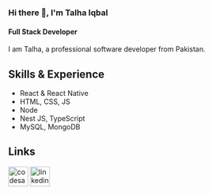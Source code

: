 ### Hi there 👋, I'm Talha Iqbal
#### Full Stack Developer
I am Talha, a professional software developer from Pakistan.

## Skills & Experience
* React & React Native
* HTML, CSS, JS
* Node
* Nest JS, TypeScript
* MySQL, MongoDB

## Links
[<img src='https://cdn.jsdelivr.net/npm/simple-icons@3.0.1/icons/codesandbox.svg' alt='codesandbox' height='40'>](https://codesandbox.io/u/talhaiqbal801)
[<img src='https://cdn.jsdelivr.net/npm/simple-icons@3.0.1/icons/linkedin.svg' alt='linkedin' height='40'>](https://www.linkedin.com/in/talha-iqbal-636bb8166//)
